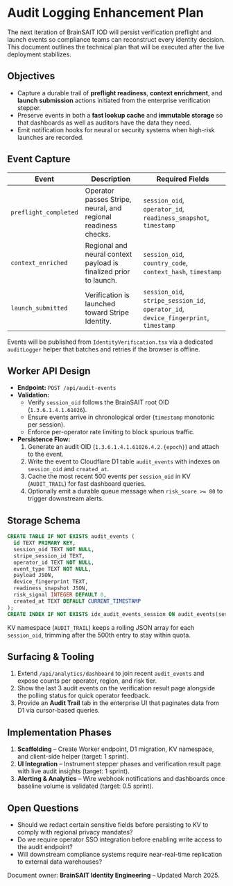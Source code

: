 # Audit Logging Enhancement Plan

The next iteration of BrainSAIT IOD will persist verification preflight and launch events so compliance teams can reconstruct every identity decision. This document outlines the technical plan that will be executed after the live deployment stabilizes.

## Objectives

- Capture a durable trail of **preflight readiness**, **context enrichment**, and **launch submission** actions initiated from the enterprise verification stepper.
- Preserve events in both a **fast lookup cache** and **immutable storage** so that dashboards as well as auditors have the data they need.
- Emit notification hooks for neural or security systems when high-risk launches are recorded.

## Event Capture

| Event | Description | Required Fields |
| --- | --- | --- |
| `preflight_completed` | Operator passes Stripe, neural, and regional readiness checks. | `session_oid`, `operator_id`, `readiness_snapshot`, `timestamp` |
| `context_enriched` | Regional and neural context payload is finalized prior to launch. | `session_oid`, `country_code`, `context_hash`, `timestamp` |
| `launch_submitted` | Verification is launched toward Stripe Identity. | `session_oid`, `stripe_session_id`, `operator_id`, `device_fingerprint`, `timestamp` |

Events will be published from `IdentityVerification.tsx` via a dedicated `auditLogger` helper that batches and retries if the browser is offline.

## Worker API Design

- **Endpoint:** `POST /api/audit-events`
- **Validation:**
  - Verify `session_oid` follows the BrainSAIT root OID (`1.3.6.1.4.1.61026`).
  - Ensure events arrive in chronological order (`timestamp` monotonic per session).
  - Enforce per-operator rate limiting to block spurious traffic.
- **Persistence Flow:**
  1. Generate an audit OID (`1.3.6.1.4.1.61026.4.2.{epoch}`) and attach to the event.
  2. Write the event to Cloudflare D1 table `audit_events` with indexes on `session_oid` and `created_at`.
  3. Cache the most recent 500 events per `session_oid` in KV (`AUDIT_TRAIL`) for fast dashboard queries.
  4. Optionally emit a durable queue message when `risk_score >= 80` to trigger downstream alerts.

## Storage Schema

```sql
CREATE TABLE IF NOT EXISTS audit_events (
  id TEXT PRIMARY KEY,
  session_oid TEXT NOT NULL,
  stripe_session_id TEXT,
  operator_id TEXT NOT NULL,
  event_type TEXT NOT NULL,
  payload JSON,
  device_fingerprint TEXT,
  readiness_snapshot JSON,
  risk_signal INTEGER DEFAULT 0,
  created_at TEXT DEFAULT CURRENT_TIMESTAMP
);
CREATE INDEX IF NOT EXISTS idx_audit_events_session ON audit_events(session_oid, created_at DESC);
```

KV namespace (`AUDIT_TRAIL`) keeps a rolling JSON array for each `session_oid`, trimming after the 500th entry to stay within quota.

## Surfacing & Tooling

1. Extend `/api/analytics/dashboard` to join recent `audit_events` and expose counts per operator, region, and risk tier.
2. Show the last 3 audit events on the verification result page alongside the polling status for quick operator feedback.
3. Provide an **Audit Trail** tab in the enterprise UI that paginates data from D1 via cursor-based queries.

## Implementation Phases

1. **Scaffolding** – Create Worker endpoint, D1 migration, KV namespace, and client-side helper (target: 1 sprint).
2. **UI Integration** – Instrument stepper phases and verification result page with live audit insights (target: 1 sprint).
3. **Alerting & Analytics** – Wire webhook notifications and dashboards once baseline volume is validated (target: 0.5 sprint).

## Open Questions

- Should we redact certain sensitive fields before persisting to KV to comply with regional privacy mandates?
- Do we require operator SSO integration before enabling write access to the audit endpoint?
- Will downstream compliance systems require near-real-time replication to external data warehouses?

Document owner: **BrainSAIT Identity Engineering** – Updated March 2025.
